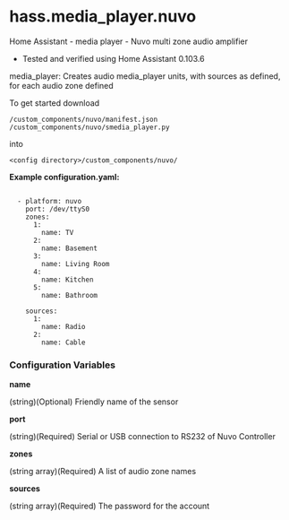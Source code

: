 # hass.media_player.nuvo
Home Assistant - media player - Nuvo multi zone audio amplifier

- Tested and verified using Home Assistant 0.103.6


media_player:
Creates audio media_player units, with sources as defined, for each audio zone defined


To get started download
```
/custom_components/nuvo/manifest.json
/custom_components/nuvo/smedia_player.py
```
into
```
<config directory>/custom_components/nuvo/
```

**Example configuration.yaml:**

```yawl

  - platform: nuvo
    port: /dev/ttyS0
    zones:
      1:
        name: TV
      2:
        name: Basement
      3:
        name: Living Room
      4:
        name: Kitchen
      5:
        name: Bathroom
        
    sources:
      1:
        name: Radio
      2:
        name: Cable

```
### Configuration Variables

**name**

  (string)(Optional) Friendly name of the sensor

**port**

  (string)(Required) Serial or USB connection to RS232 of Nuvo Controller

**zones**

  (string array)(Required) A list of audio zone names
  
**sources**

(string array)(Required) The password for the account


